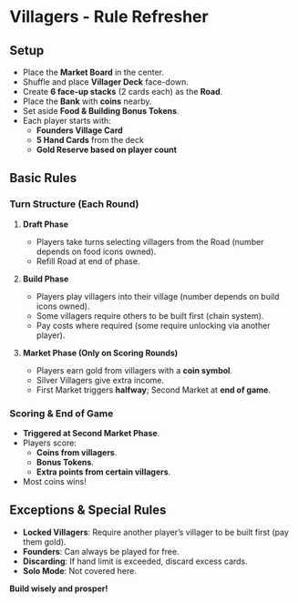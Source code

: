 # Villagers - Rule Refresher

## Setup
- Place the **Market Board** in the center.
- Shuffle and place **Villager Deck** face-down.
- Create **6 face-up stacks** (2 cards each) as the **Road**.
- Place the **Bank** with **coins** nearby.
- Set aside **Food & Building Bonus Tokens**.
- Each player starts with:
  - **Founders Village Card**
  - **5 Hand Cards** from the deck
  - **Gold Reserve based on player count**

## Basic Rules
### Turn Structure (Each Round)
1. **Draft Phase**
   - Players take turns selecting villagers from the Road (number depends on food icons owned).
   - Refill Road at end of phase.

2. **Build Phase**
   - Players play villagers into their village (number depends on build icons owned).
   - Some villagers require others to be built first (chain system).
   - Pay costs where required (some require unlocking via another player).

3. **Market Phase (Only on Scoring Rounds)**
   - Players earn gold from villagers with a **coin symbol**.
   - Silver Villagers give extra income.
   - First Market triggers **halfway**; Second Market at **end of game**.

### Scoring & End of Game
- **Triggered at Second Market Phase**.
- Players score:
  - **Coins from villagers**.
  - **Bonus Tokens**.
  - **Extra points from certain villagers**.
- Most coins wins!

## Exceptions & Special Rules
- **Locked Villagers**: Require another player’s villager to be built first (pay them gold).
- **Founders**: Can always be played for free.
- **Discarding**: If hand limit is exceeded, discard excess cards.
- **Solo Mode**: Not covered here.

**Build wisely and prosper!**

